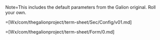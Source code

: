 Note=This includes the default parameters from the Galion original.  Roll your own.

=[Wx/com/thegalionproject/term-sheet/Sec/Config/v01.md]

=[Wx/com/thegalionproject/term-sheet/Form/0.md]